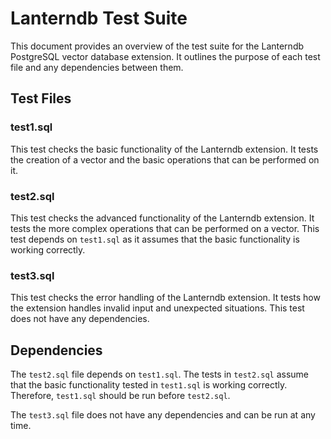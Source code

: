 # Lanterndb Test Suite

This document provides an overview of the test suite for the Lanterndb PostgreSQL vector database extension. It outlines the purpose of each test file and any dependencies between them.

## Test Files

### test1.sql

This test checks the basic functionality of the Lanterndb extension. It tests the creation of a vector and the basic operations that can be performed on it.

### test2.sql

This test checks the advanced functionality of the Lanterndb extension. It tests the more complex operations that can be performed on a vector. This test depends on `test1.sql` as it assumes that the basic functionality is working correctly.

### test3.sql

This test checks the error handling of the Lanterndb extension. It tests how the extension handles invalid input and unexpected situations. This test does not have any dependencies.

## Dependencies

The `test2.sql` file depends on `test1.sql`. The tests in `test2.sql` assume that the basic functionality tested in `test1.sql` is working correctly. Therefore, `test1.sql` should be run before `test2.sql`.

The `test3.sql` file does not have any dependencies and can be run at any time.
